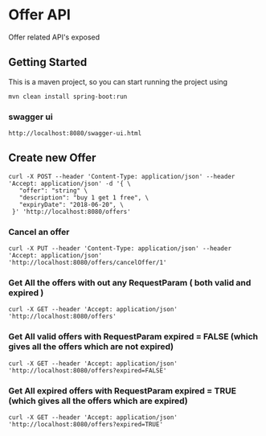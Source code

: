 # Offer API

Offer related API's exposed

## Getting Started
This is a maven project, so you can start running the project using
```
mvn clean install spring-boot:run
```

### swagger ui
```
http://localhost:8080/swagger-ui.html
```

## Create new Offer
```
curl -X POST --header 'Content-Type: application/json' --header 'Accept: application/json' -d '{ \
   "offer": "string" \
   "description": "buy 1 get 1 free", \
   "expiryDate": "2018-06-20", \
 }' 'http://localhost:8080/offers'
 ```

### Cancel an offer
```
curl -X PUT --header 'Content-Type: application/json' --header 'Accept: application/json' 'http://localhost:8080/offers/cancelOffer/1'
```

### Get All the offers with out any RequestParam ( both valid and expired )
```
curl -X GET --header 'Accept: application/json' 'http://localhost:8080/offers'
```

### Get All valid offers with  RequestParam expired = FALSE (which gives all the offers which are not expired)
```
curl -X GET --header 'Accept: application/json' 'http://localhost:8080/offers?expired=FALSE'
```

### Get All expired offers with  RequestParam expired = TRUE (which gives all the offers which are expired)
```
curl -X GET --header 'Accept: application/json' 'http://localhost:8080/offers?expired=TRUE'
```
